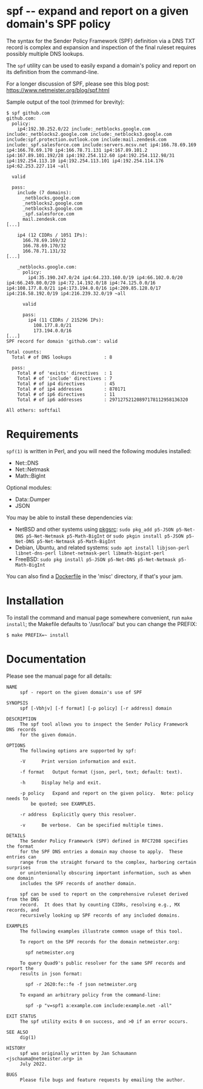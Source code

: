 # spf -- expand and report on a given domain's SPF policy

The syntax for the Sender Policy Framework (SPF)
definition via a DNS TXT record is complex and
expansion and inspection of the final ruleset requires
possibly multiple DNS lookups.

The `spf` utility can be used to easily expand a
domain's policy and report on its definition from the
command-line.

For a longer discussion of SPF, please see this blog
post:
https://www.netmeister.org/blog/spf.html

Sample output of the tool (trimmed for brevity):

```
$ spf github.com
github.com:
  policy:
    ip4:192.30.252.0/22 include:_netblocks.google.com include:_netblocks2.google.com include:_netblocks3.google.com include:spf.protection.outlook.com include:mail.zendesk.com include:_spf.salesforce.com include:servers.mcsv.net ip4:166.78.69.169 ip4:166.78.69.170 ip4:166.78.71.131 ip4:167.89.101.2 ip4:167.89.101.192/28 ip4:192.254.112.60 ip4:192.254.112.98/31 ip4:192.254.113.10 ip4:192.254.113.101 ip4:192.254.114.176 ip4:62.253.227.114 ~all

  valid

  pass:
    include (7 domains):
      _netblocks.google.com
      _netblocks2.google.com
      _netblocks3.google.com
      _spf.salesforce.com
      mail.zendesk.com
[...]

    ip4 (12 CIDRs / 1051 IPs):
      166.78.69.169/32
      166.78.69.170/32
      166.78.71.131/32
[...]

    _netblocks.google.com:
      policy:
        ip4:35.190.247.0/24 ip4:64.233.160.0/19 ip4:66.102.0.0/20 ip4:66.249.80.0/20 ip4:72.14.192.0/18 ip4:74.125.0.0/16 ip4:108.177.8.0/21 ip4:173.194.0.0/16 ip4:209.85.128.0/17 ip4:216.58.192.0/19 ip4:216.239.32.0/19 ~all

      valid

      pass:
        ip4 (11 CIDRs / 215296 IPs):
          108.177.8.0/21
          173.194.0.0/16
[...]
SPF record for domain 'github.com': valid

Total counts:
  Total # of DNS lookups            : 8

  pass:
    Total # of 'exists' directives  : 1
    Total # of 'include' directives : 7
    Total # of ip4 directives       : 45
    Total # of ip4 addresses        : 870171
    Total # of ip6 directives       : 11
    Total # of ip6 addresses        : 29712752120897178112958136320

All others: softfail
```

Requirements
============

`spf(1)` is written in Perl, and you will need
the following modules installed:

* Net::DNS
* Net::Netmask
* Math::BigInt

Optional modules:

* Data::Dumper
* JSON

You may be able to install these dependencies via:

* NetBSD and other systems using [pkgsrc](https://pkgsrc.org):
`sudo pkg_add p5-JSON p5-Net-DNS p5-Net-Netmask p5-Math-BigInt`
or
`sudo pkgin install p5-JSON p5-Net-DNS p5-Net-Netmask p5-Math-BigInt`
* Debian, Ubuntu, and related systems:
`sudo apt install libjson-perl libnet-dns-perl libnet-netmask-perl libmath-bigint-perl`
* FreeBSD:
`sudo pkg install p5-JSON p5-Net-DNS p5-Net-Netmask p5-Math-BigInt`

You can also find a
[Dockerfile](https://github.com/jschauma/spf/blob/main/misc/Dockerfile)
in the 'misc' directory, if that's your jam.

Installation
============

To install the command and manual page somewhere
convenient, run `make install`; the Makefile defaults
to '/usr/local' but you can change the PREFIX:

```
$ make PREFIX=~ install
```

Documentation
=============

Please see the manual page for all details:


```
NAME
     spf - report on the given domain's use of SPF

SYNOPSIS
     spf [-Vbhjv] [-f format] [-p policy] [-r address] domain

DESCRIPTION
     The spf tool allows you to inspect the Sender Policy Framework DNS records
     for the given domain.

OPTIONS
     The following options are supported by spf:

     -V		 Print version information and exit.

     -f format	 Output format (json, perl, text; default: text).

     -h		 Display help and exit.

     -p policy	 Expand and report on the given policy.	 Note: policy needs to
		 be quoted; see EXAMPLES.

     -r address	 Explicitly query this resolver.

     -v		 Be verbose.  Can be specified multiple times.

DETAILS
     The Sender Policy Framework (SPF) defined in RFC7208 specifies the format
     for the SPF DNS entries a domain may choose to apply.  These entries can
     range from the straight forward to the complex, harboring certain surprises
     or unintenionally obscuring important information, such as when one domain
     includes the SPF records of another domain.

     spf can be used to report on the comprehensive ruleset derived from the DNS
     record.  It does that by counting CIDRs, resolving e.g., MX records, and
     recursively looking up SPF records of any included domains.

EXAMPLES
     The following examples illustrate common usage of this tool.

     To report on the SPF records for the domain netmeister.org:

	   spf netmeister.org

     To query Quad9's public resolver for the same SPF records and report the
     results in json format:

	   spf -r 2620:fe::fe -f json netmeister.org

     To expand an arbitrary policy from the command-line:

	   spf -p "v=spf1 a:example.com include:example.net -all"

EXIT STATUS
     The spf utility exits 0 on success, and >0 if an error occurs.

SEE ALSO
     dig(1)

HISTORY
     spf was originally written by Jan Schaumann <jschauma@netmeister.org> in
     July 2022.

BUGS
     Please file bugs and feature requests by emailing the author.
```
